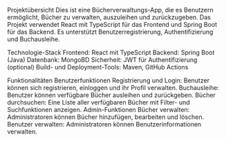 Projektübersicht
Dies ist eine Bücherverwaltungs-App, die es Benutzern ermöglicht, Bücher zu verwalten, auszuleihen und zurückzugeben.
Das Projekt verwendet React mit TypeScript für das Frontend und Spring Boot für das Backend.
Es unterstützt Benutzerregistrierung, Authentifizierung und Buchausleihe.

Technologie-Stack
Frontend: React mit TypeScript
Backend: Spring Boot (Java)
Datenbank: MongoBD
Sicherheit: JWT für Authentifizierung (optional)
Build- und Deployment-Tools: Maven, GitHub Actions

Funktionalitäten
Benutzerfunktionen
Registrierung und Login: Benutzer können sich registrieren, einloggen und ihr Profil verwalten.
Buchausleihe: Benutzer können verfügbare Bücher ausleihen und zurückgeben.
Bücher durchsuchen: Eine Liste aller verfügbaren Bücher mit Filter- und Suchfunktionen anzeigen.
Admin-Funktionen
Bücher verwalten: Administratoren können Bücher hinzufügen, bearbeiten und löschen.
Benutzer verwalten: Administratoren können Benutzerinformationen verwalten.